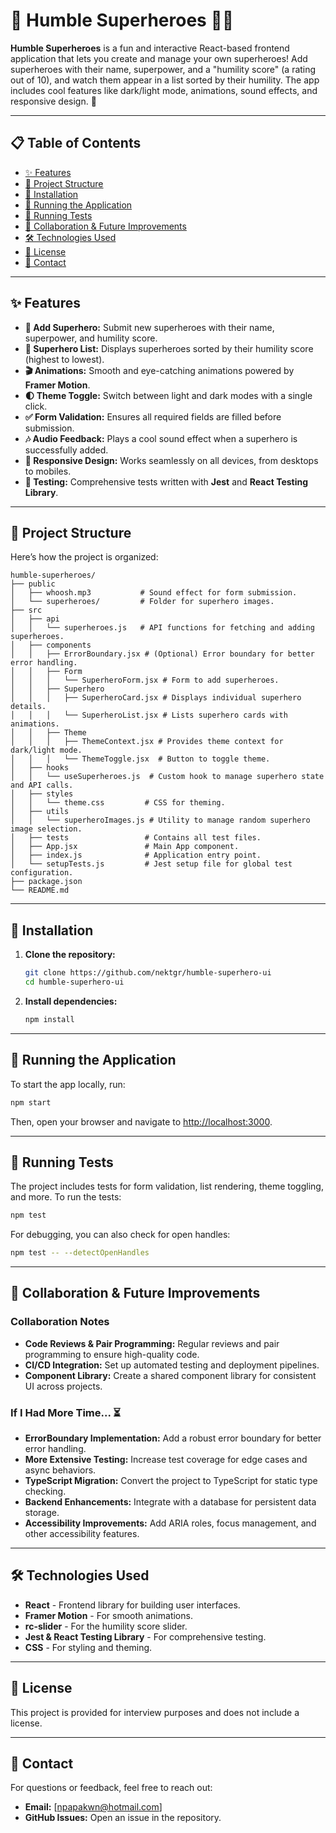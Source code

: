 # 🦸 Humble Superheroes 🦸‍♀️

**Humble Superheroes** is a fun and interactive React-based frontend application that lets you create and manage your own superheroes! Add superheroes with their name, superpower, and a "humility score" (a rating out of 10), and watch them appear in a list sorted by their humility. The app includes cool features like dark/light mode, animations, sound effects, and responsive design. 🎉

---

## 📋 Table of Contents

- [✨ Features](#-features)
- [📂 Project Structure](#-project-structure)
- [🚀 Installation](#-installation)
- [🏃 Running the Application](#-running-the-application)
- [🧪 Running Tests](#-running-tests)
- [🤝 Collaboration & Future Improvements](#-collaboration--future-improvements)
- [🛠️ Technologies Used](#-technologies-used)
- [📜 License](#-license)
- [📧 Contact](#-contact)

---

## ✨ Features

- **🦸 Add Superhero:** Submit new superheroes with their name, superpower, and humility score.
- **📜 Superhero List:** Displays superheroes sorted by their humility score (highest to lowest).
- **🎬 Animations:** Smooth and eye-catching animations powered by **Framer Motion**.
- **🌓 Theme Toggle:** Switch between light and dark modes with a single click.
- **✅ Form Validation:** Ensures all required fields are filled before submission.
- **🎶 Audio Feedback:** Plays a cool sound effect when a superhero is successfully added.
- **📱 Responsive Design:** Works seamlessly on all devices, from desktops to mobiles.
- **🧪 Testing:** Comprehensive tests written with **Jest** and **React Testing Library**.

---

## 📂 Project Structure

Here’s how the project is organized:
```
humble-superheroes/
├── public
│   ├── whoosh.mp3           # Sound effect for form submission.
│   └── superheroes/         # Folder for superhero images.
├── src
│   ├── api
│   │   └── superheroes.js   # API functions for fetching and adding superheroes.
│   ├── components
│   │   ├── ErrorBoundary.jsx # (Optional) Error boundary for better error handling.
│   │   ├── Form
│   │   │   └── SuperheroForm.jsx # Form to add superheroes.
│   │   ├── Superhero
│   │   │   ├── SuperheroCard.jsx # Displays individual superhero details.
│   │   │   └── SuperheroList.jsx # Lists superhero cards with animations.
│   │   ├── Theme
│   │   │   ├── ThemeContext.jsx # Provides theme context for dark/light mode.
│   │   │   └── ThemeToggle.jsx  # Button to toggle theme.
│   ├── hooks
│   │   └── useSuperheroes.js  # Custom hook to manage superhero state and API calls.
│   ├── styles
│   │   └── theme.css         # CSS for theming.
│   ├── utils
│   │   └── superheroImages.js # Utility to manage random superhero image selection.
│   ├── tests                 # Contains all test files.
│   ├── App.jsx               # Main App component.
│   ├── index.js              # Application entry point.
│   └── setupTests.js         # Jest setup file for global test configuration.
├── package.json
└── README.md
```

---

## 🚀 Installation

1. **Clone the repository:**
   ```bash
   git clone https://github.com/nektgr/humble-superhero-ui
   cd humble-superhero-ui
   ```
2. **Install dependencies:**
   ```bash
   npm install
   ```


---

## 🏃 Running the Application

To start the app locally, run:
```bash
npm start
```
Then, open your browser and navigate to [http://localhost:3000](http://localhost:3000).

---

## 🧪 Running Tests

The project includes tests for form validation, list rendering, theme toggling, and more. To run the tests:
```bash
npm test
```
For debugging, you can also check for open handles:
```bash
npm test -- --detectOpenHandles
```

---

## 🤝 Collaboration & Future Improvements

### Collaboration Notes
- **Code Reviews & Pair Programming:** Regular reviews and pair programming to ensure high-quality code.
- **CI/CD Integration:** Set up automated testing and deployment pipelines.
- **Component Library:** Create a shared component library for consistent UI across projects.

### If I Had More Time... ⏳
- **ErrorBoundary Implementation:** Add a robust error boundary for better error handling.
- **More Extensive Testing:** Increase test coverage for edge cases and async behaviors.
- **TypeScript Migration:** Convert the project to TypeScript for static type checking.
- **Backend Enhancements:** Integrate with a database for persistent data storage.
- **Accessibility Improvements:** Add ARIA roles, focus management, and other accessibility features.

---

## 🛠️ Technologies Used

- **React** - Frontend library for building user interfaces.
- **Framer Motion** - For smooth animations.
- **rc-slider** - For the humility score slider.
- **Jest & React Testing Library** - For comprehensive testing.
- **CSS** - For styling and theming.

---

## 📜 License

This project is provided for interview purposes and does not include a license.

---

## 📧 Contact

For questions or feedback, feel free to reach out:

- **Email:** [npapakwn@hotmail.com]
- **GitHub Issues:** Open an issue in the repository.

